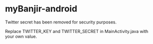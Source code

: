 myBanjir-android
================

Twitter secret has been removed for security purposes.

Replace TWITTER_KEY and TWITTER_SECRET in MainActivity.java with your own value.
